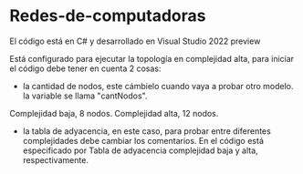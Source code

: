 # Redes-de-computadoras
El código está en C# y desarrollado en Visual Studio 2022 preview

Está configurado para ejecutar la topología en complejidad alta, para iniciar el código debe tener en cuenta 2 cosas:
- la cantidad de nodos, este cámbielo cuando vaya a probar otro modelo.
  la variable se llama "cantNodos".

Complejidad baja, 8 nodos.
Complejidad alta, 12 nodos.

- la tabla de adyacencia, en este caso, para probar entre diferentes complejidades debe cambiar los comentarios. En el código está 
  especificado por Tabla de adyacencia complejidad baja y alta, respectivamente.
